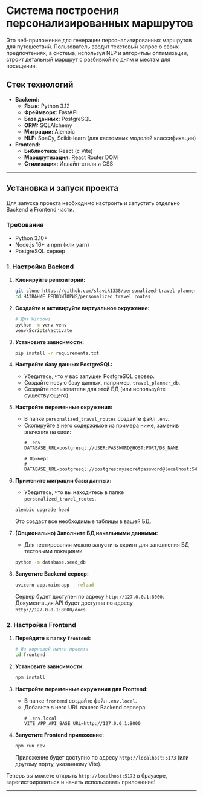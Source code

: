 # Система построения персонализированных маршрутов

Это веб-приложение для генерации персонализированных маршрутов для путешествий. Пользователь вводит текстовый запрос о своих предпочтениях, а система, используя NLP и алгоритмы оптимизации, строит детальный маршрут с разбивкой по дням и местам для посещения.

## Стек технологий

-   **Backend:**
    -   **Язык:** Python 3.12
    -   **Фреймворк:** FastAPI
    -   **База данных:** PostgreSQL
    -   **ORM:** SQLAlchemy
    -   **Миграции:** Alembic
    -   **NLP:** SpaCy, Scikit-learn (для кастомных моделей классификации)
-   **Frontend:**
    -   **Библиотека:** React (с Vite)
    -   **Маршрутизация:** React Router DOM
    -   **Стилизация:** Инлайн-стили и CSS

---

## Установка и запуск проекта

Для запуска проекта необходимо настроить и запустить отдельно Backend и Frontend части.

### Требования

-   Python 3.10+
-   Node.js 16+ и npm (или yarn)
-   PostgreSQL сервер

### 1. Настройка Backend

1.  **Клонируйте репозиторий:**
    ```bash
    git clone https://github.com/slavik1338/personalized-travel-planner_final
    cd НАЗВАНИЕ_РЕПОЗИТОРИЯ/personalized_travel_routes
    ```

2.  **Создайте и активируйте виртуальное окружение:**
    ```bash
    # Для Windows
    python -m venv venv
    venv\Scripts\activate
    ```

3.  **Установите зависимости:**
    ```bash
    pip install -r requirements.txt
    ```

4.  **Настройте базу данных PostgreSQL:**
    -   Убедитесь, что у вас запущен PostgreSQL сервер.
    -   Создайте новую базу данных, например, `travel_planner_db`.
    -   Создайте пользователя для этой БД (или используйте существующего).

5.  **Настройте переменные окружения:**
    -   В папке `personalized_travel_routes` создайте файл `.env`.
    -   Скопируйте в него содержимое из примера ниже, заменив значения на свои:
        ```env
        # .env
        DATABASE_URL=postgresql://USER:PASSWORD@HOST:PORT/DB_NAME

        # Пример:
        # DATABASE_URL=postgresql://postgres:mysecretpassword@localhost:5432/travel_planner_db
        ```

6.  **Примените миграции базы данных:**
    -   Убедитесь, что вы находитесь в папке `personalized_travel_routes`.
    ```bash
    alembic upgrade head
    ```
    Это создаст все необходимые таблицы в вашей БД.

7.  **(Опционально) Заполните БД начальными данными:**
    -   Для тестирования можно запустить скрипт для заполнения БД тестовыми локациями.
    ```bash
    python -m database.seed_db
    ```

8.  **Запустите Backend сервер:**
    ```bash
    uvicorn app.main:app --reload
    ```
    Сервер будет доступен по адресу `http://127.0.0.1:8000`. Документация API будет доступна по адресу `http://127.0.0.1:8000/docs`.

### 2. Настройка Frontend

1.  **Перейдите в папку `frontend`:**
    ```bash
    # Из корневой папки проекта
    cd frontend
    ```

2.  **Установите зависимости:**
    ```bash
    npm install
    ```

3.  **Настройте переменные окружения для Frontend:**
    -   В папке `frontend` создайте файл `.env.local`.
    -   Добавьте в него URL вашего Backend сервера:
        ```env
        # .env.local
        VITE_APP_API_BASE_URL=http://127.0.0.1:8000
        ```

4.  **Запустите Frontend приложение:**
    ```bash
    npm run dev
    ```
    Приложение будет доступно по адресу `http://localhost:5173` (или другому порту, указанному Vite).

Теперь вы можете открыть `http://localhost:5173` в браузере, зарегистрироваться и начать использовать приложение!

---
